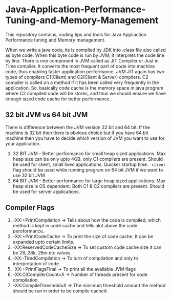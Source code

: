 # Java-Application-Performance-Tuning-and-Memory-Management

This repository contains, coding tips and tools for Java Appliaction Performance tuning and Memory management.

When we write a java code, its is complied by JDK into .class file also called as byte code. When this byte code is run by JVM, it interprets the code line by line. There is one component in JVM called as JIT Compiler or Just in Time compiler. It converts the most frequent part of code into machine code, thus enabling faster application performance.
JVM JIT again has two types of compilers C1(Client) and C2(Client & Server) compilers. C2 compiler is called on a method if it has been called very frequently in the application.
So, basically code cache is the memory space in java program where C2 compiled code will be stores, and thus we should ensure we have enough sized code cache for better performance.

## 32 bit JVM vs 64 bit JVM
There is difference between the JVM version 32 bit and 64 bit. If the machine is 32 bit then there is obvious choice but if you have 64 bit machine then you have to decide which version of JVM you want to use for your application.

1. 32 BIT JVM - Better performance for small heap sized applications. Max heap size can be only upto 4GB. only C1 compilers are present. Should be used for client, small lived applications. Quicker startup time. `-client` flag should be used while running program on 64 bit JVM if we want to use 32 bit JVM
2. 64 BIT JVM - Better performance for large heap sized applications. Max heap size is OS dependent. Both C1 & C2 compilers are present. Should be used for server applications.

## Compiler Flags

1. -XX:+PrintCompilation -> Tells about how the code is compiled, which method is kept in code cache and tells alot above the code peroformance.
2. -XX:+PrintCodeCache -> To print the size of code cache. It can be expanded upto certain limits.
3. -XX:ReservedCodeCacheSize -> To set custom code cache size it can be 28, 28k, 28m etc values.
4. -XX:-TiredCompilation -> To turn of compilation and only to interpretation of code.
5. -XX:+PrintFlagsFinal -> To print all the available JVM flags
6. -XX:CICompilerCount=X -> Number of threads present for code compilation
7. -XX:CompileThreshold=X -> The minimum threshold amount the method should be run in order to be compile cached.
